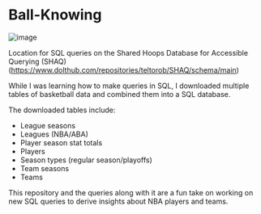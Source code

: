 # Ball-Knowing

![image](https://github.com/user-attachments/assets/52b646a6-27aa-4c7d-8d1d-7095bf1fd2bb)

Location for SQL queries on the Shared Hoops Database for Accessible Querying (SHAQ) (https://www.dolthub.com/repositories/teltorob/SHAQ/schema/main)

While I was learning how to make queries in SQL, I downloaded multiple tables of basketball data and combined them into a SQL database. 

The downloaded tables include:
- League seasons
- Leagues (NBA/ABA)
- Player season stat totals
- Players
- Season types (regular season/playoffs)
- Team seasons
- Teams

This repository and the queries along with it are a fun take on working on new SQL queries to derive insights about NBA players and teams.
